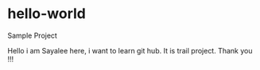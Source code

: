 # hello-world
Sample Project

Hello i am Sayalee here, i want to learn git hub. It is trail project.
Thank you !!!
